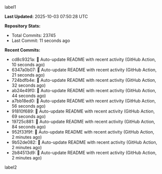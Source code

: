 
label1 
<!-- ACTIVITY_START -->
**Last Updated:** 2025-10-03 07:50:28 UTC

**Repository Stats:**
- Total Commits: 23745
- Last Commit: 11 seconds ago

**Recent Commits:**
- cd8c9321a: 🤖 Auto-update README with recent activity (GitHub Action, 10 seconds ago)
- 6347a0b07: 🤖 Auto-update README with recent activity (GitHub Action, 21 seconds ago)
- 724bdfb4e: 🤖 Auto-update README with recent activity (GitHub Action, 32 seconds ago)
- ab24e49f0: 🤖 Auto-update README with recent activity (GitHub Action, 44 seconds ago)
- a7bb18ed0: 🤖 Auto-update README with recent activity (GitHub Action, 56 seconds ago)
- 91810f689: 🤖 Auto-update README with recent activity (GitHub Action, 69 seconds ago)
- 19725c881: 🤖 Auto-update README with recent activity (GitHub Action, 84 seconds ago)
- 952f33f9f: 🤖 Auto-update README with recent activity (GitHub Action, 2 minutes ago)
- 9b52de082: 🤖 Auto-update README with recent activity (GitHub Action, 2 minutes ago)
- 2b84513d9: 🤖 Auto-update README with recent activity (GitHub Action, 2 minutes ago)
<!-- ACTIVITY_END -->

label2
